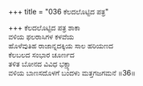 +++
title = "036 ಕೆಲದಲೊಟ್ಟಿದ ಪತ್ರ"

+++
ಕೆಲದಲೊಟ್ಟಿದ ಪತ್ರ ಶಾಕಾ  
ವಳಿಯ ಫಲರಾಸಿಗಳ ಕಳವೆಯ  
ಹೊಳೆವುತಿಹ ರಾಜಾನ್ನದಕ್ಕಿಯ ಸಾಲ ಹರಿಯಣದ  
ಕೆಲಬಲದ ಸಂಭಾರ ಚೂರ್ಣದ  
ತಳಿತ  ಬೋನದ ವಿವಿಧ ಭಕ್ಷ್ಯಾ  
ವಳಿಯ ಬಾಣಸದೊಳಗೆ ಬಂದಳು ಮತ್ತಗಜಗಮನೆ     ॥36॥